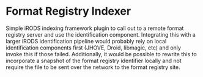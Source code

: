 # Format Registry Indexer

Simple iRODS indexing framework plugin to call out to a remote format registry server and use the identification component. Integrating this with a larger iRODS identification pipeline would probably rely on local identification components first (JHOVE, Droid, libmagic, etc) and only invoke this if those failed. Additionally, it would be possible to rewrite this to incorporate a snapshot of the format registry identifier locally and not require the file to be sent over the network to the format registry site.
